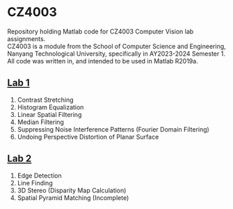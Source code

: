 # **CZ4003**

Repository holding Matlab code for CZ4003 Computer Vision lab assignments.  
CZ4003 is a module from the School of Computer Science and Engineering, Nanyang Technological University, specifically in AY2023-2024 Semester 1.  
All code was written in, and intended to be used in Matlab R2019a.

## [Lab 1](https://github.com/3molga/CZ4003/tree/master/Lab1)
1. Contrast Stretching
2. Histogram Equalization
3. Linear Spatial Filtering
4. Median Filtering
5. Suppressing Noise Interference Patterns (Fourier Domain Filtering)
6. Undoing Perspective Distortion of Planar Surface

## [Lab 2](https://github.com/3molga/CZ4003/tree/master/Lab2)
1. Edge Detection
2. Line Finding
3. 3D Stereo (Disparity Map Calculation)
4. Spatial Pyramid Matching (Incomplete)
